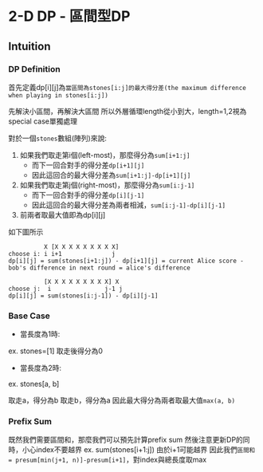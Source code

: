 # 2-D DP - 區間型DP

## Intuition

### DP Definition

首先定義dp[i][j]為`當區間為stones[i:j]的最大得分差(the maximum difference when playing in stones[i:j])`

先解決小區間，再解決大區間
所以外層循環length從小到大，length=1,2視為special case單獨處理

對於一個`stones`數組(陣列)來說:
1. 如果我們取走第i個(left-most)，那麼得分為`sum[i+1:j]`
   - 而下一回合對手的得分差`dp[i+1][j]`
   - 因此這回合的最大得分差為`sum[i+1:j]-dp[i+1][j]`
2. 如果我們取走第j個(right-most)，那麼得分為`sum[i:j-1]`
   - 而下一回合對手的得分差`dp[i][j-1]`
   - 因此這回合的最大得分差為兩者相減，`sum[i:j-1]-dp[i][j-1]`
3. 前兩者取最大值即為dp[i][j]

如下圖所示
```
          X [X X X X X X X X X]
choose i: i i+1              j
dp[i][j] = sum(stones[i+1:j]) - dp[i+1][j] = current Alice score - bob's difference in next round = alice's difference

          [X X X X X X X X X] X
choose j:  i               j-1 j
dp[i][j] = sum(stones[i:j-1]) - dp[i][j-1]
```

### Base Case

- 當長度為1時:

ex. stones=[1]
取走後得分為0

- 當長度為2時:

ex. stones[a, b]

取走a，得分為b
取走b，得分為a
因此最大得分為兩者取最大值`max(a, b)`

### Prefix Sum

既然我們需要區間和，那麼我們可以預先計算prefix sum
然後注意更新DP的同時，小心index不要越界
ex. sum(stones[i+1:j]) 由於i+1可能越界
因此我們`區間和 = presum[min(j+1, n)]-presum[i+1]`，對index與總長度取max